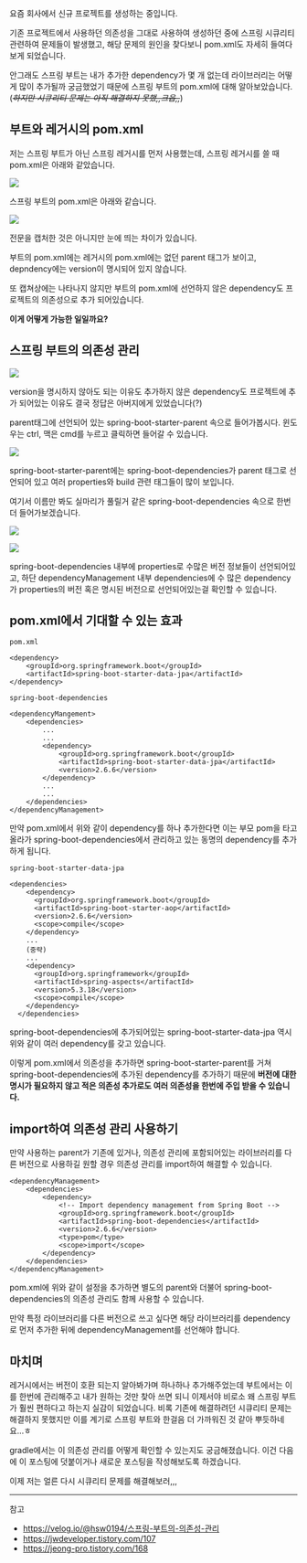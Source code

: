 요즘 회사에서 신규 프로젝트를 생성하는 중입니다.

기존 프로젝트에서 사용하던 의존성을 그대로 사용하여 생성하던 중에 스프링 시큐리티 관련하여 문제들이 발생했고, 해당 문제의 원인을 찾다보니 pom.xml도 자세히 들여다보게 되었습니다.

안그래도 스프링 부트는 내가 추가한 dependency가 몇 개 없는데 라이브러리는 어떻게 많이 추가될까 궁금했었기 때문에 스프링 부트의 pom.xml에 대해 알아보았습니다.(_~~하지만 시큐리티 문제는 아직 해결하지 못했,,크읍,,~~_)

## 부트와 레거시의 pom.xml

저는 스프링 부트가 아닌 스프링 레거시를 먼저 사용했는데, 스프링 레거시를 쓸 때 pom.xml은 아래와 같았습니다.

![](https://velog.velcdn.com/images/shawnhansh/post/7783831a-8317-4238-8958-9f0faae87183/image.png)

스프링 부트의 pom.xml은 아래와 같습니다.

![](https://velog.velcdn.com/images/shawnhansh/post/f94f0d5d-0862-451d-9daa-059066cc80a4/image.png)

전문을 캡처한 것은 아니지만 눈에 띄는 차이가 있습니다.

부트의 pom.xml에는 레거시의 pom.xml에는 없던 parent 태그가 보이고, depndency에는 version이 명시되어 있지 않습니다.

또 캡쳐상에는 나타나지 않지만 부트의 pom.xml에 선언하지 않은 dependency도 프로젝트의 의존성으로 추가 되어있습니다.

**이게 어떻게 가능한 일일까요?**

## 스프링 부트의 의존성 관리

![](https://velog.velcdn.com/images/shawnhansh/post/3070231e-4a9b-472d-8085-2c7dd82daec7/image.png)

version을 명시하지 않아도 되는 이유도 추가하지 않은 dependency도 프로젝트에 추가 되어있는 이유도 결국 정답은 아버지에게 있었습니다(?)

parent태그에 선언되어 있는 spring-boot-starter-parent 속으로 들어가봅시다. 윈도우는 ctrl, 맥은 cmd를 누르고 클릭하면 들어갈 수 있습니다.

![](https://velog.velcdn.com/images/shawnhansh/post/1eaf5738-8b7d-4d30-ab17-b31715baec5a/image.png)


spring-boot-starter-parent에는 spring-boot-dependencies가 parent 태그로 선언되어 있고 여러 properties와 build 관련 태그들이 많이 보입니다.

여기서 이름만 봐도 실마리가 풀릴거 같은 spring-boot-dependencies 속으로 한번 더 들어가보겠습니다.

![](https://velog.velcdn.com/images/shawnhansh/post/156095cf-aa8c-42c7-8948-17e08ace8891/image.png)

![](https://velog.velcdn.com/images/shawnhansh/post/61a4c890-6d49-43a4-86e4-e5225824a11a/image.png)

spring-boot-dependencies 내부에 properties로 수많은 버전 정보들이 선언되어있고, 하단 dependencyManagement 내부 dependencies에 수 많은 dependency가 properties의 버전 혹은 명시된 버전으로 선언되어있는걸 확인할 수 있습니다.

## pom.xml에서 기대할 수 있는 효과

```
pom.xml

<dependency>
	<groupId>org.springframework.boot</groupId>
    <artifactId>spring-boot-starter-data-jpa</artifactId>
</dependency>
```
```
spring-boot-dependencies

<dependencyMangement>
	<dependencies>
    	...
    	...
    	<dependency>
        	<groupId>org.springframework.boot</groupId>
        	<artifactId>spring-boot-starter-data-jpa</artifactId>
        	<version>2.6.6</version>
    	</dependency>
        ...
        ...
    </dependencies>
</dependencyManagement>
```

만약 pom.xml에서 위와 같이 dependency를 하나 추가한다면 이는 부모 pom을 타고 올라가 spring-boot-dependencies에서 관리하고 있는 동명의 dependency를 추가하게 됩니다.


```
spring-boot-starter-data-jpa

<dependencies>
    <dependency>
      <groupId>org.springframework.boot</groupId>
      <artifactId>spring-boot-starter-aop</artifactId>
      <version>2.6.6</version>
      <scope>compile</scope>
    </dependency>
    ...
    (중략)
    ...
    <dependency>
      <groupId>org.springframework</groupId>
      <artifactId>spring-aspects</artifactId>
      <version>5.3.18</version>
      <scope>compile</scope>
    </dependency>
  </dependencies>
```
spring-boot-dependencies에 추가되어있는 spring-boot-starter-data-jpa 역시 위와 같이 여러 dependency를 갖고 있습니다.

이렇게 pom.xml에서 의존성을 추가하면 spring-boot-starter-parent를 거쳐 spring-boot-dependencies에 추가된 dependency를 추가하기 때문에 **버전에 대한 명시가 필요하지 않고 적은 의존성 추가로도 여러 의존성을 한번에 주입 받을 수 있습니다.**

## import하여 의존성 관리 사용하기

만약 사용하는 parent가 기존에 있거나, 의존성 관리에 포함되어있는 라이브러리를 다른 버전으로 사용하길 원할 경우 의존성 관리를 import하여 해결할 수 있습니다.

```
<dependencyManagement>
	<dependencies>
		<dependency>
			<!-- Import dependency management from Spring Boot -->
			<groupId>org.springframework.boot</groupId>
			<artifactId>spring-boot-dependencies</artifactId>
			<version>2.6.6</version>
			<type>pom</type>
			<scope>import</scope>
		</dependency>
	</dependencies>
</dependencyManagement>
```

pom.xml에 위와 같이 설정을 추가하면 별도의 parent와 더불어 spring-boot-dependencies의 의존성 관리도 함께 사용할 수 있습니다.

만약 특정 라이브러리를 다른 버전으로 쓰고 싶다면 해당 라이브러리를 dependency로 먼저 추가한 뒤에 dependencyManagement를 선언해야 합니다.

## 마치며

레거시에서는 버전이 호환 되는지 알아봐가며 하나하나 추가해주었는데 부트에서는 이를 한번에 관리해주고 내가 원하는 것만 찾아 쓰면 되니 이제서야 비로소 왜 스프링 부트가 훨씬 편하다고 하는지 실감이 되었습니다.
비록 기존에 해결하려던 시큐리티 문제는 해결하지 못했지만 이를 계기로 스프링 부트와 한걸음 더 가까워진 것 같아 뿌듯하네요...ㅎ

gradle에서는 이 의존성 관리를 어떻게 확인할 수 있는지도 궁금해졌습니다.
이건 다음에 이 포스팅에 덧붙이거나 새로운 포스팅을 작성해보도록 하겠습니다.

이제 저는 얼른 다시 시큐리티 문제를 해결해보러,,,

---
참고
- https://velog.io/@hsw0194/스프링-부트의-의존성-관리
- https://jwdeveloper.tistory.com/107
- https://jeong-pro.tistory.com/168

